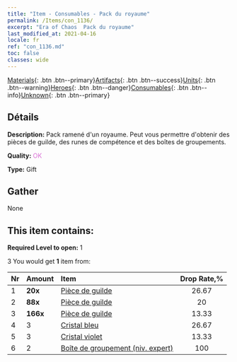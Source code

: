 ```yaml
---
title: "Item - Consumables - Pack du royaume"
permalink: /Items/con_1136/
excerpt: "Era of Chaos  Pack du royaume"
last_modified_at: 2021-04-16
locale: fr
ref: "con_1136.md"
toc: false
classes: wide
---
```

 [Materials](/fr/Items/){: .btn .btn--primary}[Artifacts](/fr/Items/Artifacts/){: .btn .btn--success}[Units](/fr/Items/Units/){: .btn .btn--warning}[Heroes](/fr/Items/Heroes/){: .btn .btn--danger}[Consumables](/fr/Items/Consumables/){: .btn .btn--info}[Unknown](/fr/Items/Unknown/){: .btn .btn--primary}

## Détails
 **Description:** Pack ramené d'un royaume. Peut vous permettre d'obtenir des pièces de guilde, des runes de compétence et des boîtes de groupements.

 **Quality:** <span style="color: #DA70D6">OK</span>

 **Type:** Gift

## Gather

  None

## This item contains:

 **Required Level to open:** 1

 3 You would get **1** item  from:

  | Nr | Amount |     Item    | Drop Rate,% |
  |:---|:-------|:------------|:---------:|
  | 1 |  **20x** | [Pièce de guilde](/fr/Items/con_896/) | 26.67 | 
  | 2 |  **88x** | [Pièce de guilde](/fr/Items/con_896/) | 20 | 
  | 3 |  **166x** | [Pièce de guilde](/fr/Items/con_896/) | 13.33 | 
  | 4 | 3 | [Cristal bleu](/fr/Items/con_716/) | 26.67 | 
  | 5 | 3 | [Cristal violet](/fr/Items/con_720/) | 13.33 | 
  | 6 | 2 | [Boîte de groupement (niv. expert)](/fr/Items/con_767/) | 100 | 
